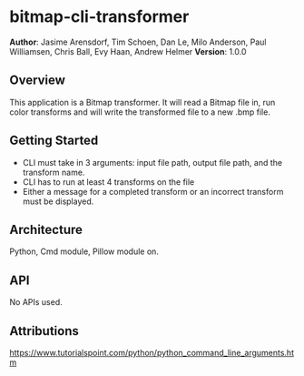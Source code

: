 # bitmap-cli-transformer

**Author**: Jasime Arensdorf, Tim Schoen, Dan Le, Milo Anderson, Paul Williamsen, Chris Ball, Evy Haan, Andrew Helmer
**Version**: 1.0.0 

## Overview
This application is a Bitmap transformer. It will read a Bitmap file in, run color transforms and will write the transformed file to a new .bmp file.

## Getting Started
- CLI must take in 3 arguments: input file path, output file path, and the transform name.
- CLI has to run at least 4 transforms on the file
- Either a message for a completed transform or an incorrect transform must be displayed.

## Architecture
Python, Cmd module, Pillow module
on. 
## API
No APIs used.

## Attributions

https://www.tutorialspoint.com/python/python_command_line_arguments.htm
